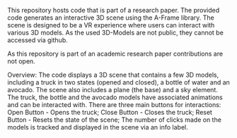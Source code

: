 This repository hosts code that is part of a research paper. The provided code generates an interactive 3D scene using the A-Frame library. The scene is designed to be a VR experience where users can interact with various 3D models. As the used 3D-Models are not public, they cannot be accessed via github.

As this repository is part of an academic research paper contributions are not open. 

Overview:
The code displays a 3D scene that contains a few 3D models, including a truck in two states (opened and closed), a bottle of water and an avocado. The scene also includes a plane (the base) and a sky element.
The truck, the bottle and the avocado models have associated animations and can be interacted with. There are three main buttons for interactions:
Open Button - Opens the truck;
Close Button - Closes the truck;
Reset Button - Resets the state of the scene;
The number of clicks made on the models is tracked and displayed in the scene via an info label.
